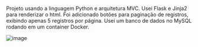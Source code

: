 Projeto usando a linguagem Python e arquitetura MVC. Usei Flask e Jinja2 para renderizar o html. Foi adicionado botões para paginação de registros, exibindo apenas 5 registros por página. Usei um banco de dados no MySQL rodando em um container Docker.


![image](https://github.com/user-attachments/assets/91fc86c3-e330-4a3c-8bbd-a27c88008062)

